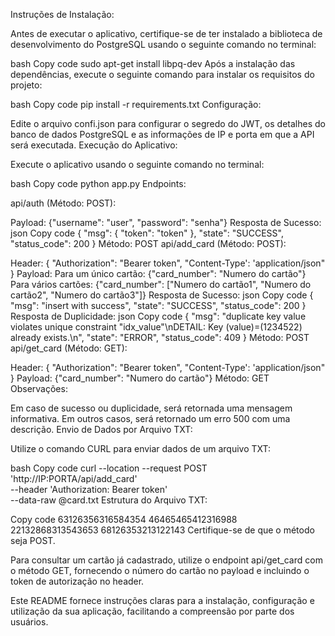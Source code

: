 
Instruções de Instalação:

Antes de executar o aplicativo, certifique-se de ter instalado a biblioteca de desenvolvimento do PostgreSQL usando o seguinte comando no terminal:

bash
Copy code
sudo apt-get install libpq-dev
Após a instalação das dependências, execute o seguinte comando para instalar os requisitos do projeto:

bash
Copy code
pip install -r requirements.txt
Configuração:

Edite o arquivo confi.json para configurar o segredo do JWT, os detalhes do banco de dados PostgreSQL e as informações de IP e porta em que a API será executada.
Execução do Aplicativo:

Execute o aplicativo usando o seguinte comando no terminal:

bash
Copy code
python app.py
Endpoints:

api/auth (Método: POST):

Payload: {"username": "user", "password": "senha"}
Resposta de Sucesso:
json
Copy code
{
    "msg": {
        "token": "token"
    },
    "state": "SUCCESS",
    "status_code": 200
}
Método: POST
api/add_card (Método: POST):

Header: { "Authorization": "Bearer token", "Content-Type': 'application/json" }
Payload:
Para um único cartão: {"card_number": "Numero do cartão"}
Para vários cartões: {"card_number": ["Numero do cartão1", "Numero do cartão2", "Numero do cartão3"]}
Resposta de Sucesso:
json
Copy code
{
    "msg": "insert with success",
    "state": "SUCCESS",
    "status_code": 200
}
Resposta de Duplicidade:
json
Copy code
{
    "msg": "duplicate key value violates unique constraint \"idx_value\"\nDETAIL:  Key (value)=(1234522) already exists.\n",
    "state": "ERROR",
    "status_code": 409
}
Método: POST
api/get_card (Método: GET):

Header: { "Authorization": "Bearer token", "Content-Type': 'application/json" }
Payload: {"card_number": "Numero do cartão"}
Método: GET
Observações:

Em caso de sucesso ou duplicidade, será retornada uma mensagem informativa.
Em outros casos, será retornado um erro 500 com uma descrição.
Envio de Dados por Arquivo TXT:

Utilize o comando CURL para enviar dados de um arquivo TXT:

bash
Copy code
curl --location --request POST 'http://IP:PORTA/api/add_card' \
     --header 'Authorization: Bearer token' \
     --data-raw @card.txt
Estrutura do Arquivo TXT:

Copy code
63126356316584354
46465465412316988
22132868313543653
68126353213122143
Certifique-se de que o método seja POST.

Para consultar um cartão já cadastrado, utilize o endpoint api/get_card com o método GET, fornecendo o número do cartão no payload e incluindo o token de autorização no header.

Este README fornece instruções claras para a instalação, configuração e utilização da sua aplicação, facilitando a compreensão por parte dos usuários.

        
